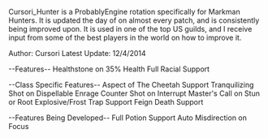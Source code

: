 Cursori_Hunter is a ProbablyEngine rotation specifically for Markman Hunters. It is updated the day of on almost every patch, and is consistently being improved upon. It is used in one of the top US guilds, and I receive input from some of the best players in the world on how to improve it. 

Author: Cursori
Latest Update: 12/4/2014


--Features--
Healthstone on 35% Health
Full Racial Support


--Class Specific Features--
Aspect of The Cheetah Support
Tranquilizing Shot on Dispellable Enrage
Counter Shot on Interrupt
Master's Call on Stun or Root
Explosive/Frost Trap Support
Feign Death Support

--Features Being Developed--
Full Potion Support
Auto Misdirection on Focus


